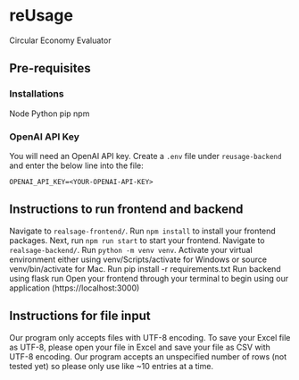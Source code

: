 # reUsage
Circular Economy Evaluator

## Pre-requisites

### Installations
Node
Python
pip
npm

### OpenAI API Key
You will need an OpenAI API key. Create a `.env` file under `reusage-backend` and enter the below line into the file:

`OPENAI_API_KEY=<YOUR-OPENAI-API-KEY>`

## Instructions to run frontend and backend
Navigate to `realsage-frontend/`. 
Run `npm install` to install your frontend packages. 
Next, run `npm run start` to start your frontend.
Navigate to `realsage-backend/`.
Run `python -m venv venv`.
Activate your virtual environment either using venv/Scripts/activate for Windows or source venv/bin/activate for Mac.
Run pip install -r requirements.txt
Run backend using flask run
Open your frontend through your terminal to begin using our application (https://localhost:3000)

## Instructions for file input
Our program only accepts files with UTF-8 encoding. 
To save your Excel file as UTF-8, please open your file in Excel and save your file as CSV with UTF-8 encoding. 
Our program accepts an unspecified number of rows (not tested yet) so please only use like ~10 entries at a time. 
